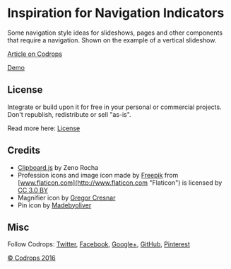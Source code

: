 # Inspiration for Navigation Indicators

Some navigation style ideas for slideshows, pages and other components that require a navigation. Shown on the example of a vertical slideshow.

[Article on Codrops](http://tympanus.net/codrops/?p=27887)

[Demo](http://tympanus.net/Development/NavigationIndicators/)

## License

Integrate or build upon it for free in your personal or commercial projects. Don't republish, redistribute or sell "as-is". 

Read more here: [License](http://tympanus.net/codrops/licensing/)

## Credits

- [Clipboard.js](https://zenorocha.github.io/clipboard.js) by Zeno Rocha
- Profession icons and image icon made by [Freepik](http://www.flaticon.com/authors/freepik "Freepik") from [www.flaticon.com](http://www.flaticon.com "Flaticon") is licensed by [CC 3.0 BY](http://creativecommons.org/licenses/by/3.0/ "Creative Commons BY 3.0")
- Magnifier icon by [Gregor Cresnar](http://www.flaticon.com/free-icon/magnifying-glass_126474#term=magnifier&page=1&position=1)
- Pin icon by [Madebyoliver](http://www.flaticon.com/free-icon/placeholder_149060#term=location&page=1&position=1)

## Misc

Follow Codrops: [Twitter](http://www.twitter.com/codrops), [Facebook](http://www.facebook.com/pages/Codrops/159107397912), [Google+](https://plus.google.com/101095823814290637419), [GitHub](https://github.com/codrops), [Pinterest](http://www.pinterest.com/codrops/)

[© Codrops 2016](http://www.codrops.com)





